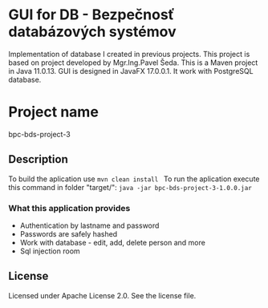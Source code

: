 # GUI for DB - Bezpečnosť databázových systémov
Implementation of database I created in previous projects. This project is based on project developed by Mgr.Ing.Pavel Šeda. This is a Maven project in Java 11.0.13. GUI is designed in JavaFX 17.0.0.1. It work with PostgreSQL database.
# Project name
bpc-bds-project-3

## Description
To build the aplication use
    `mvn clean install
    `
To run the aplication execute this command in folder "target/":
    `java -jar bpc-bds-project-3-1.0.0.jar
    `
### What this application provides
* Authentication by lastname and password
* Passwords are safely hashed 
* Work with database - edit, add, delete person and more
* Sql injection room

## License
Licensed under Apache License 2.0.
See the license file.
